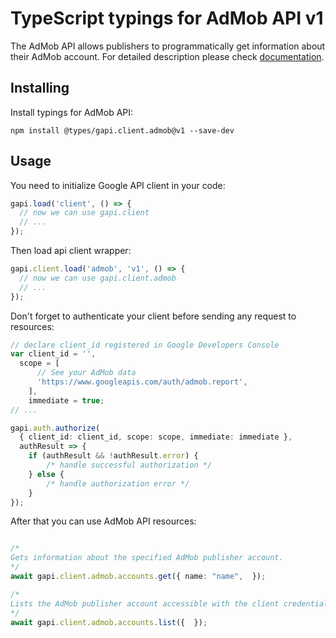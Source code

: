 # TypeScript typings for AdMob API v1

The AdMob API allows publishers to programmatically get information about their AdMob account. 
For detailed description please check [documentation](https://developers.google.com/admob/api/).

## Installing

Install typings for AdMob API:

```
npm install @types/gapi.client.admob@v1 --save-dev
```

## Usage

You need to initialize Google API client in your code:

```typescript
gapi.load('client', () => {
  // now we can use gapi.client
  // ...
});
```

Then load api client wrapper:

```typescript
gapi.client.load('admob', 'v1', () => {
  // now we can use gapi.client.admob
  // ...
});
```

Don't forget to authenticate your client before sending any request to resources:

```typescript
// declare client_id registered in Google Developers Console
var client_id = '',
  scope = [ 
      // See your AdMob data
      'https://www.googleapis.com/auth/admob.report',
    ],
    immediate = true;
// ...

gapi.auth.authorize(
  { client_id: client_id, scope: scope, immediate: immediate },
  authResult => {
    if (authResult && !authResult.error) {
        /* handle successful authorization */
    } else {
        /* handle authorization error */
    }
});
```

After that you can use AdMob API resources:

```typescript

/*
Gets information about the specified AdMob publisher account.
*/
await gapi.client.admob.accounts.get({ name: "name",  });

/*
Lists the AdMob publisher account accessible with the client credential. Currently, all credentials have access to at most one AdMob account.
*/
await gapi.client.admob.accounts.list({  });
```
